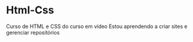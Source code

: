 # Html-Css
 Curso de HTML e CSS do curso em vídeo
 Estou aprendendo a criar sites e gerenciar repositórios
